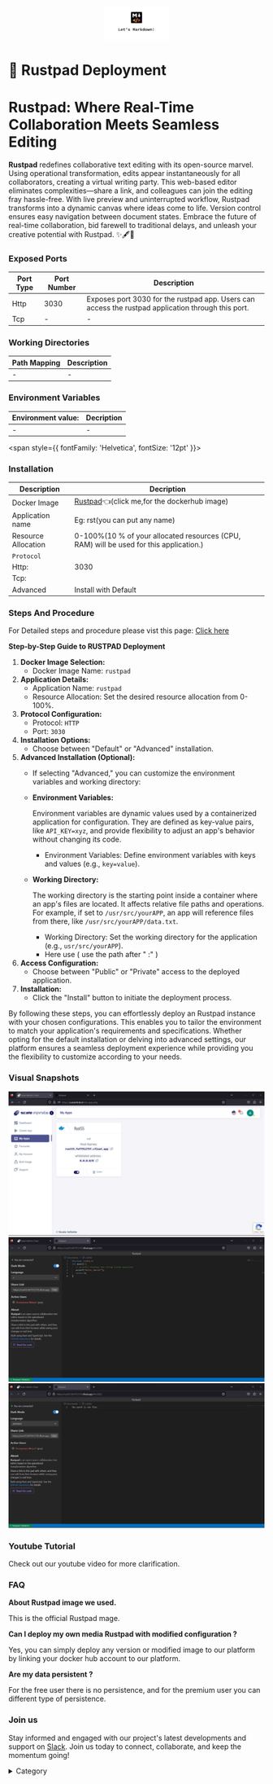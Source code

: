 
<p align="center">
  <img src="/img/ww37.jpg" alt="Alt Text" width="25%"/>
</p>
<span style={{ fontFamily: 'Georgia', fontSize: '12pt' }}>

# 📓 Rustpad Deployment

# Rustpad: Where Real-Time Collaboration Meets Seamless Editing

**Rustpad** redefines collaborative text editing with its open-source marvel. Using operational transformation, edits appear instantaneously for all collaborators, creating a virtual writing party. This web-based editor eliminates complexities—share a link, and colleagues can join the editing fray hassle-free. With live preview and uninterrupted workflow, Rustpad transforms into a dynamic canvas where ideas come to life. Version control ensures easy navigation between document states. Embrace the future of real-time collaboration, bid farewell to traditional delays, and unleash your creative potential with Rustpad. ✨🖋️🤝

### Exposed Ports

| Port Type | Port Number | Description |
| --------- | ----------- | ----------- |
| Http      | 3030        | Exposes port 3030 for the rustpad app. Users can access the rustpad application through this port. |
| Tcp       | -           | -             |

### Working Directories

| Path Mapping                         | Description |
| ------------------------------------ | ----------- |
|-       | - |


### Environment Variables

|   **Environment value:**          | Decription                                                                                                               | 
| --------------------- | ------                                                                                                                   | 
|-       |  -                              |

</span>


<span style={{ fontFamily: 'Helvetica', fontSize: '12pt' }}>

### Installation


|  Description          | Decription                                                                                                               | 
| --------------------- | ------                                                                                                                   | 
| Docker Image          |  [Rustpad](https://hub.docker.com/r/ekzhang/rustpad)👈(click me,for the dockerhub image)                                   |
| Application name      |  Eg: rst(you can put any name)                                                                                        | 
| Resource Allocation   |  0-100%(10 % of your allocated resources (CPU, RAM) will be used for this application.)                                  | 
| `Protocol`            |                                                                                                                          | 
|  Http:                | 3030                                                                                                                     |
|  Tcp:                 |                                                                                                                          | 
|    Advanced           |    Install with Default                                                                                                  |



### Steps And Procedure

For Detailed steps and procedure please vist this page: [Click here](https://techscaleinfinite.github.io/introduction/cloud-float/Steps%20and%20procedure)





**Step-by-Step Guide to RUSTPAD Deployment**

1. **Docker Image Selection:**
   * Docker Image Name: `rustpad`
2. **Application Details:**
   * Application Name: `rustpad`
   * Resource Allocation: Set the desired resource allocation from 0-100%.
3. **Protocol Configuration:**
   * Protocol: `HTTP`
   * Port: `3030`
4. **Installation Options:**
   * Choose between "Default" or "Advanced" installation.
5. **Advanced Installation (Optional):**
   * If selecting "Advanced," you can customize the environment variables and working directory:
   *   **Environment Variables:**

       Environment variables are dynamic values used by a containerized application for configuration. They are defined as key-value pairs, like `API_KEY=xyz`, and provide flexibility to adjust an app's behavior without changing its code.

       * Environment Variables: Define environment variables with keys and values (e.g., `key=value`).
   *   **Working Directory:**

       The working directory is the starting point inside a container where an app's files are located. It affects relative file paths and operations. For example, if set to `/usr/src/yourAPP`, an app will reference files from there, like `/usr/src/yourAPP/data.txt`.

       * Working Directory: Set the working directory for the application (e.g., `usr/src/yourAPP`).
       * Here use ( use the path after   " :"  )
6. **Access Configuration:**
   * Choose between "Public" or "Private" access to the deployed application.
7. **Installation:**
   * Click the "Install" button to initiate the deployment process.

By following these steps, you can effortlessly deploy an Rustpad instance with your chosen configurations. This enables you to tailor the environment to match your application's requirements and specifications. Whether opting for the default installation or delving into advanced settings, our platform ensures a seamless deployment experience while providing you the flexibility to customize according to your needs.

### Visual Snapshots

![Alt Text](/img/r1.jpg)
![Alt Text](/img/r2.jpg)
![Alt Text](/img/r3.jpg)

### Youtube Tutorial&#x20;

Check out our youtube video for more clarification.

### FAQ

**About Rustpad image we used.**

This is the official Rustpad mage.

**Can I deploy my own media Rustpad with modified configuration ?**

Yes, you can simply deploy any version or modified image to our platform by linking your docker hub account to our platform.

**Are my data persistent ?**

For the free user there is no persistence, and for the premium user you can different type of persistence.

### Join us

Stay informed and engaged with our project's latest developments and support on [Slack](https://app.slack.com/client/T04QS32JX6E/C04QKEWE146). Join us today to connect, collaborate, and keep the momentum going!&#x20;

<details>

<summary>Category</summary>

Kubernetes, cloud computing, DevOps, cloud services, hosting platform, container orchestration, cloud infrastructure, cloud deployment, cloud management, cloud technology, cloud solutions, Rustpad

</details>

</span>


